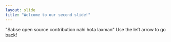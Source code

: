 ```yaml
---
layout: slide
title: "Welcome to our second slide!"
---
```

"Sabse open source contribution nahi hota laxman"
Use the left arrow to go back!
